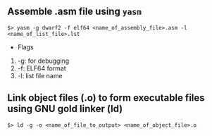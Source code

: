 ## Assemble .asm file using `yasm`

```
$> yasm -g dwarf2 -f elf64 <name_of_assembly_file>.asm -l <name_of_list_file>.lst
```

- Flags

1. -g: for debugging
2. -f: ELF64 format
3. -l: list file name

## Link object files (.o) to form executable files using GNU gold linker (ld)

```
$> ld -g -o <name_of_file_to_output> <name_of_object_file>.o
```
